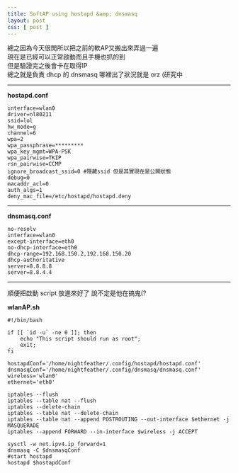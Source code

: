 ```yaml
---
title: SoftAP using hostapd &amp; dnsmasq
layout: post
css: [ post ]
---
```


總之因為今天很閒所以把之前的軟AP又搬出來弄過一遍  
現在是已經可以正常啟動而且手機也抓的到  
但是驗證完之後會卡在取得IP  
總之就是負責 dhcp 的 dnsmasq 哪裡出了狀況就是 orz (研究中  

***

**hostapd.conf**

    interface=wlan0
    driver=nl80211
    ssid=lol
    hw_mode=g
    channel=6
    wpa=2
    wpa_passphrase=*********
    wpa_key_mgmt=WPA-PSK
    wpa_pairwise=TKIP
    rsn_pairwise=CCMP
    ignore_broadcast_ssid=0 #隱藏ssid 但是其實現在是公開狀態
    debug=0
    macaddr_acl=0
    auth_algs=1
    deny_mac_file=/etc/hostapd/hostapd.deny

***

**dnsmasq.conf**

    no-resolv
    interface=wlan0
    except-interface=eth0
    no-dhcp-interface=eth0
    dhcp-range=192.168.150.2,192.168.150.20
    dhcp-authoritative
    server=8.8.8.8
    server=8.8.4.4

***

順便把啟動 script 放進來好了 說不定是他在搞鬼(?  

**wlanAP.sh**

    #!/bin/bash
    
    if [[ `id -u` -ne 0 ]]; then
        echo "This script should run as root";
        exit;
    fi
    
    hostapdConf='/home/nightfeather/.config/hostapd/hostapd.conf'
    dnsmasqConf='/home/nightfeather/.config/dnsmasq/dnsmasq.conf'
    wireless='wlan0'
    ethernet='eth0'
    
    iptables --flush
    iptables --table nat --flush
    iptables --delete-chain
    iptables --table nat --delete-chain
    iptables --table nat --append POSTROUTING --out-interface $ethernet -j MASQUERADE
    iptables --append FORWARD --in-interface $wireless -j ACCEPT
     
    sysctl -w net.ipv4.ip_forward=1
    dnsmasq -C $dnsmasqConf
    #start hostapd
    hostapd $hostapdConf

